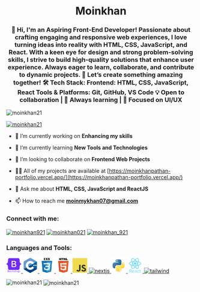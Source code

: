 <h1 align="center">Moinkhan</h1>

<h3 align="center">👋 Hi, I'm an Aspiring Front-End Developer! Passionate about crafting engaging and responsive web experiences, I love turning ideas into reality with HTML, CSS, JavaScript, and React. With a keen eye for design and strong problem-solving skills, I strive to build high-quality solutions that enhance user experience. Always eager to learn, collaborate, and contribute to dynamic projects. 🚀 Let’s create something amazing together! 🛠️ Tech Stack: Frontend: HTML, CSS, JavaScript, React Tools & Platforms: Git, GitHub, VS Code 💡 Open to collaboration | 🚀 Always learning | 🎨 Focused on UI/UX</h3>

<p align="left"> <img src="https://komarev.com/ghpvc/?username=moinkhan21&label=Profile%20views&color=0e75b6&style=flat" alt="moinkhan21" /> </p>

<p align="left"> <a href="https://github.com/ryo-ma/github-profile-trophy"><img src="https://github-profile-trophy.vercel.app/?username=moinkhan21" alt="moinkhan21" /></a> </p>

- 🔭 I’m currently working on **Enhancing my skills**

- 🌱 I’m currently learning **New Tools and Technologies**

- 👯 I’m looking to collaborate on **Frontend Web Projects**

- 👨‍💻 All of my projects are available at [https://moinkhanpathan-portfolio.vercel.app/](https://moinkhanpathan-portfolio.vercel.app/)

- 💬 Ask me about **HTML, CSS, JavaScript and ReactJS**

- 📫 How to reach me **moinmykhan07@gmail.com**

<h3 align="left">Connect with me:</h3>
<p align="left">
<a href="https://twitter.com/moinkhan921" target="blank"><img align="center" src="https://raw.githubusercontent.com/rahuldkjain/github-profile-readme-generator/master/src/images/icons/Social/twitter.svg" alt="moinkhan921" height="30" width="40" /></a>
<a href="https://linkedin.com/in/moinkhan021" target="blank"><img align="center" src="https://raw.githubusercontent.com/rahuldkjain/github-profile-readme-generator/master/src/images/icons/Social/linked-in-alt.svg" alt="moinkhan021" height="30" width="40" /></a>
<a href="https://instagram.com/moinkhan_921" target="blank"><img align="center" src="https://raw.githubusercontent.com/rahuldkjain/github-profile-readme-generator/master/src/images/icons/Social/instagram.svg" alt="moinkhan_921" height="30" width="40" /></a>
</p>

<h3 align="left">Languages and Tools:</h3>
<p align="left"> <a href="https://getbootstrap.com" target="_blank" rel="noreferrer"> <img src="https://raw.githubusercontent.com/devicons/devicon/master/icons/bootstrap/bootstrap-plain-wordmark.svg" alt="bootstrap" width="40" height="40"/> </a> <a href="https://www.w3schools.com/cpp/" target="_blank" rel="noreferrer"> <img src="https://raw.githubusercontent.com/devicons/devicon/master/icons/cplusplus/cplusplus-original.svg" alt="cplusplus" width="40" height="40"/> </a> <a href="https://www.w3schools.com/css/" target="_blank" rel="noreferrer"> <img src="https://raw.githubusercontent.com/devicons/devicon/master/icons/css3/css3-original-wordmark.svg" alt="css3" width="40" height="40"/> </a> <a href="https://www.w3.org/html/" target="_blank" rel="noreferrer"> <img src="https://raw.githubusercontent.com/devicons/devicon/master/icons/html5/html5-original-wordmark.svg" alt="html5" width="40" height="40"/> </a> <a href="https://developer.mozilla.org/en-US/docs/Web/JavaScript" target="_blank" rel="noreferrer"> <img src="https://raw.githubusercontent.com/devicons/devicon/master/icons/javascript/javascript-original.svg" alt="javascript" width="40" height="40"/> </a> <a href="https://nextjs.org/" target="_blank" rel="noreferrer"> <img src="https://cdn.worldvectorlogo.com/logos/nextjs-2.svg" alt="nextjs" width="40" height="40"/> </a> <a href="https://www.python.org" target="_blank" rel="noreferrer"> <img src="https://raw.githubusercontent.com/devicons/devicon/master/icons/python/python-original.svg" alt="python" width="40" height="40"/> </a> <a href="https://reactjs.org/" target="_blank" rel="noreferrer"> <img src="https://raw.githubusercontent.com/devicons/devicon/master/icons/react/react-original-wordmark.svg" alt="react" width="40" height="40"/> </a> <a href="https://tailwindcss.com/" target="_blank" rel="noreferrer"> <img src="https://www.vectorlogo.zone/logos/tailwindcss/tailwindcss-icon.svg" alt="tailwind" width="40" height="40"/> </a> </p>

<p><img align="left" src="https://github-readme-stats.vercel.app/api/top-langs?username=moinkhan21&show_icons=true&locale=en&layout=compact" alt="moinkhan21" /></p>

<p>&nbsp;<img align="center" src="https://github-readme-stats.vercel.app/api?username=moinkhan21&show_icons=true&locale=en" alt="moinkhan21" /></p>
